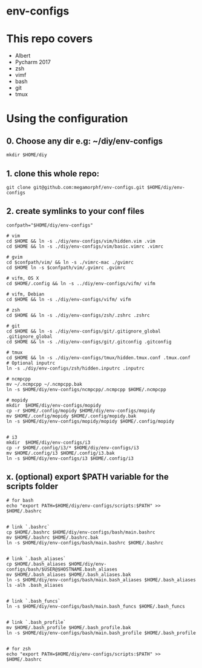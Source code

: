 # env-configs

# This repo covers

- Albert
- Pycharm 2017
- zsh
- vimf
- bash
- git
- tmux

# Using the configuration

## 0. Choose any dir e.g: ~/diy/env-configs

    mkdir $HOME/diy

## 1. clone this whole repo:

    git clone git@github.com:megamorphf/env-configs.git $HOME/diy/env-configs

## 2. create symlinks to your conf files

    confpath="$HOME/diy/env-configs"

    # vim
    cd $HOME && ln -s ./diy/env-configs/vim/hidden.vim .vim
    cd $HOME && ln -s ./diy/env-configs/vim/basic.vimrc .vimrc

    # gvim
    cd $confpath/vim/ && ln -s ./vimrc-mac ./gvimrc
    cd $HOME ln -s $confpath/vim/.gvimrc .gvimrc

    # vifm, OS X
    cd $HOME/.config && ln -s ../diy/env-configs/vifm/ vifm

    # vifm, Debian
    cd $HOME && ln -s ./diy/env-configs/vifm/ vifm

    # zsh
    cd $HOME && ln -s ./diy/env-configs/zsh/.zshrc .zshrc

    # git
    cd $HOME && ln -s ./diy/env-configs/git/.gitignore_global .gitignore_global
    cd $HOME && ln -s ./diy/env-configs/git/.gitconfig .gitconfig

    # tmux
    cd $HOME && ln -s ./diy/env-configs/tmux/hidden.tmux.conf .tmux.conf
    # Optional inputrc
    ln -s ./diy/env-configs/zsh/hidden.inputrc .inputrc

    # ncmpcpp
    mv ~/.ncmpcpp ~/.ncmpcpp.bak
    ln -s $HOME/diy/env-configs/ncmpcpp/.ncmpcpp $HOME/.ncmpcpp

    # mopidy
    mkdir  $HOME/diy/env-configs/mopidy
    cp -r $HOME/.config/mopidy $HOME/diy/env-configs/mopidy
    mv $HOME/.config/mopidy $HOME/.config/mopidy.bak
    ln -s $HOME/diy/env-configs/mopidy/mopidy $HOME/.config/mopidy


    # i3
    mkdir  $HOME/diy/env-configs/i3
    cp -r $HOME/.config/i3/* $HOME/diy/env-configs/i3
    mv $HOME/.config/i3 $HOME/.config/i3.bak
    ln -s $HOME/diy/env-configs/i3 $HOME/.config/i3


## x. (optional) export $PATH variable for the scripts folder

    # for bash
    echo "export PATH=$HOME/diy/env-configs/scripts:$PATH" >> $HOME/.bashrc


    # link `.bashrc`
    cp $HOME/.bashrc $HOME/diy/env-configs/bash/main.bashrc
    mv $HOME/.bashrc $HOME/.bashrc.bak
    ln -s $HOME/diy/env-configs/bash/main.bashrc $HOME/.bashrc


    # link `.bash_aliases`
    cp $HOME/.bash_aliases $HOME/diy/env-configs/bash/$USER@$HOSTNAME.bash_aliases
    mv $HOME/.bash_aliases $HOME/.bash_aliases.bak
    ln -s $HOME/diy/env-configs/bash/main.bash_aliases $HOME/.bash_aliases
    ls -alh .bash_aliases


    # link `.bash_funcs`
    ln -s $HOME/diy/env-configs/bash/main.bash_funcs $HOME/.bash_funcs  


    # link `.bash_profile`
    mv $HOME/.bash_profile $HOME/.bash_profile.bak
    ln -s $HOME/diy/env-configs/bash/main.bash_profile $HOME/.bash_profile


    # for zsh
    echo "export PATH=$HOME/diy/env-configs/scripts:$PATH" >> $HOME/.bashrc




